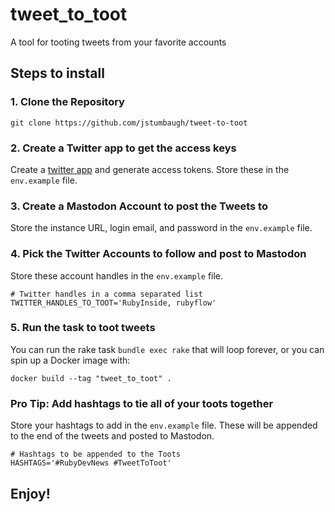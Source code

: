 # tweet\_to\_toot

A tool for tooting tweets from your favorite accounts

## Steps to install

### 1. Clone the Repository

```
git clone https://github.com/jstumbaugh/tweet-to-toot
```

### 2. Create a Twitter app to get the access keys

Create a [twitter app](https://apps.twitter.com/app/new) and generate access
tokens. Store these in the `env.example` file.

### 3. Create a Mastodon Account to post the Tweets to

Store the instance URL, login email, and password in the `env.example` file.

### 4. Pick the Twitter Accounts to follow and post to Mastodon

Store these account handles in the `env.example` file.

```env
# Twitter handles in a comma separated list
TWITTER_HANDLES_TO_TOOT='RubyInside, rubyflow'
```

### 5. Run the task to toot tweets

You can run the rake task `bundle exec rake` that will loop forever, or you can
spin up a Docker image with:

```
docker build --tag "tweet_to_toot" .
```

### Pro Tip: Add hashtags to tie all of your toots together

Store your hashtags to add in the `env.example` file. These will be appended to
the end of the tweets and posted to Mastodon.

```env
# Hashtags to be appended to the Toots
HASHTAGS='#RubyDevNews #TweetToToot'
```

## Enjoy!
